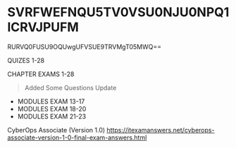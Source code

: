 # SVRFWEFNQU5TV0VSU0NJU0NPQ1lCRVJPUFM
RURVQ0FUSU9OQUwgUFVSUE9TRVMgT05MWQ==

QUIZES 1-28

CHAPTER EXAMS 1-28

> Added Some Questions Update
 - MODULES EXAM 13-17
 - MODULES EXAM 18-20
 - MODULES EXAM 21-23

CyberOps Associate (Version 1.0)
https://itexamanswers.net/cyberops-associate-version-1-0-final-exam-answers.html
